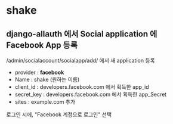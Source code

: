 
# shake

## django-allauth 에서 Social application 에 Facebook App 등록

/admin/socialaccount/socialapp/add/ 에서 새 application 등록
 * provider : **facebook**
 * Name : shake (원하는 이름)
 * client_id : developers.facebook.com 에서 획득한 app_id
 * secret_key : developers.facebook.com 에서 획득한 app_Secret
 * sites : example.com 추가

로그인 시에, "Facebook 계정으로 로그인" 선택
